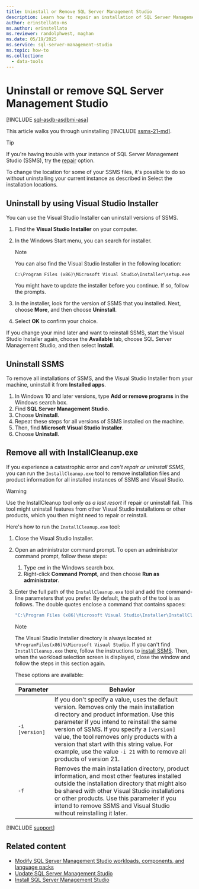 ```yaml
---
title: Uninstall or Remove SQL Server Management Studio
description: Learn how to repair an installation of SQL Server Management Studio (SSMS).
author: erinstellato-ms
ms.author: erinstellato
ms.reviewer: randolphwest, maghan
ms.date: 05/19/2025
ms.service: sql-server-management-studio
ms.topic: how-to
ms.collection:
  - data-tools
---
```

# Uninstall or remove SQL Server Management Studio

[!INCLUDE [sql-asdb-asdbmi-asa](../includes/applies-to-version/sql-asdb-asdbmi-asa.md)]

This article walks you through uninstalling [!INCLUDE [ssms-21-md](../includes/ssms-21-md.md)].

> [!TIP]  
> If you're having trouble with your instance of SQL Server Management Studio (SSMS), try the [repair](repair.md) option.
>
> To change the location for some of your SSMS files, it's possible to do so without uninstalling your current instance as described in Select the installation locations.

## Uninstall by using Visual Studio Installer

You can use the Visual Studio Installer can uninstall versions of SSMS.

1. Find the **Visual Studio Installer** on your computer.

1. In the Windows Start menu, you can search for installer.

   > [!NOTE]  
   > You can also find the Visual Studio Installer in the following location:
   > 
   > `C:\Program Files (x86)\Microsoft Visual Studio\Installer\setup.exe`

   You might have to update the installer before you continue. If so, follow the prompts.

1. In the installer, look for the version of SSMS that you installed. Next, choose **More**, and then choose **Uninstall**.

1. Select **OK** to confirm your choice.

If you change your mind later and want to reinstall SSMS, start the Visual Studio Installer again, choose the **Available** tab, choose SQL Server Management Studio, and then select **Install**.

## Uninstall SSMS

To remove all installations of SSMS, and the Visual Studio Installer from your machine, uninstall it from **Installed apps**.

1. In Windows 10 and later versions, type **Add or remove programs** in the Windows search box.
1. Find **SQL Server Management Studio**.
1. Choose **Uninstall**.
1. Repeat these steps for all versions of SSMS installed on the machine.
1. Then, find **Microsoft Visual Studio Installer**.
1. Choose **Uninstall**.

## Remove all with InstallCleanup.exe

If you experience a catastrophic error and *can't repair or uninstall SSMS*, you can run the `InstallCleanup.exe` tool to remove installation files and product information for all installed instances of SSMS and Visual Studio.

> [!WARNING]  
> Use the InstallCleanup tool only *as a last resort* if repair or uninstall fail. This tool might uninstall features from other Visual Studio installations or other products, which you then might need to repair or reinstall.

Here's how to run the `InstallCleanup.exe` tool:

1. Close the Visual Studio Installer.

1. Open an administrator command prompt. To open an administrator command prompt, follow these steps:

   1. Type `cmd` in the Windows search box.
   1. Right-click **Command Prompt**, and then choose **Run as administrator**.

1. Enter the full path of the `InstallCleanup.exe` tool and add the command-line parameters that you prefer. By default, the path of the tool is as follows. The double quotes enclose a command that contains spaces:

   ```cmd
   "C:\Program Files (x86)\Microsoft Visual Studio\Installer\InstallCleanup.exe"
   ```

   > [!NOTE]  
   > The Visual Studio Installer directory is always located at `%ProgramFiles(x86)%\Microsoft Visual Studio`. If you can't find `InstallCleanup.exe` there, follow the instructions to [install SSMS](install.md). Then, when the workload selection screen is displayed, close the window and follow the steps in this section again.

   These options are available:

   | Parameter | Behavior |
   | --- | --- |
   | `-i [version]` | If you don't specify a value, uses the default version. Removes only the main installation directory and product information. Use this parameter if you intend to reinstall the same version of SSMS. If you specify a `[version]` value, the tool removes only products with a version that start with this string value. For example, use the value `-i 21` with to remove all products of version 21. |
   | `-f` | Removes the main installation directory, product information, and most other features installed outside the installation directory that might also be shared with other Visual Studio installations or other products. Use this parameter if you intend to remove SSMS and Visual Studio without reinstalling it later. |

[!INCLUDE [support](../includes/support.md)]

## Related content

- [Modify SQL Server Management Studio workloads, components, and language packs](modify.md)
- [Update SQL Server Management Studio](update.md)
- [Install SQL Server Management Studio](install.md)
